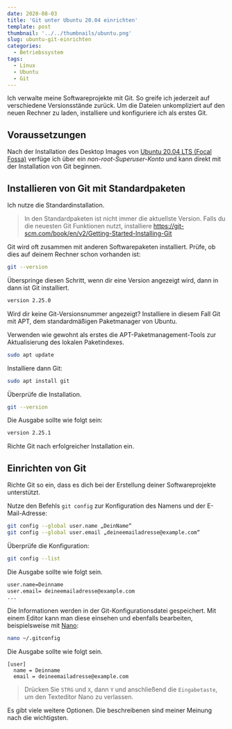 ```yaml
---
date: 2020-08-03
title: 'Git unter Ubuntu 20.04 einrichten'
template: post
thumbnail: '../../thumbnails/ubuntu.png'
slug: ubuntu-git-einrichten
categories:
  - Betriebssystem
tags:
  - Linux
  - Ubuntu
  - Git
---
```


Ich verwalte meine Softwareprojekte mit Git. So greife ich jederzeit auf verschiedene Versionsstände zurück. Um die Dateien unkompliziert auf den neuen Rechner zu laden, installiere und konfiguriere ich als erstes Git.

## Voraussetzungen

Nach der Installation des Desktop Images von [Ubuntu 20.04 LTS (Focal Fossa)](https://releases.ubuntu.com/20.04/) verfüge ich über ein _non-root-Superuser-Konto_ und kann direkt mit der Installation von Git beginnen.

## Installieren von Git mit Standardpaketen

Ich nutze die Standardinstallation.

> In den Standardpaketen ist nicht immer die aktuellste Version. Falls du die neuesten Git Funktionen nutzt, installiere https://git-scm.com/book/en/v2/Getting-Started-Installing-Git

Git wird oft zusammen mit anderen Softwarepaketen installiert. Prüfe, ob dies auf deinem Rechner schon vorhanden ist:

```bash
git --version

```

Überspringe diesen Schritt, wenn dir eine Version angezeigt wird, dann in dann ist Git installiert.

```bash
version 2.25.0

```

Wird dir keine Git-Versionsnummer angezeigt? Installiere in diesem Fall Git mit APT, dem standardmäßigen Paketmanager von Ubuntu.

Verwenden wie gewohnt als erstes die APT-Paketmanagement-Tools zur Aktualisierung des lokalen Paketindexes.

```bash
sudo apt update

```

Installiere dann Git:

```bash
sudo apt install git

```

Überprüfe die Installation.

```bash
git --version

```

Die Ausgabe sollte wie folgt sein:

```bash
version 2.25.1

```

Richte Git nach erfolgreicher Installation ein.

## Einrichten von Git

Richte Git so ein, dass es dich bei der Erstellung deiner Softwareprojekte unterstützt.

Nutze den Befehls `git config` zur Konfiguration des Namens und der E-Mail-Adresse:

```bash
git config --global user.name „DeinName“
git config --global user.email „deineemailadresse@example.com“

```

Überprüfe die Konfiguration:

```bash
git config --list

```

Die Ausgabe sollte wie folgt sein.

```bash
user.name=Deinname
user.email= deineemailadresse@example.com
...
```

Die Informationen werden in der Git-Konfigurationsdatei gespeichert. Mit einem Editor kann man diese einsehen und ebenfalls bearbeiten, beispielsweise mit [Nano](<https://de.wikipedia.org/w/index.php?title=Nano_(Texteditor)&oldid=191546214>):

```bash
nano ~/.gitconfig

```

Die Ausgabe sollte wie folgt sein.

```
[user]
  name = Deinname
  email = deineemailadresse@example.com

```

> Drücken Sie `STRG` und `X`, dann `Y` und anschließend die `Eingabetaste`, um den Texteditor Nano zu verlassen.

Es gibt viele weitere Optionen. Die beschreibenen sind meiner Meinung nach die wichtigsten.
